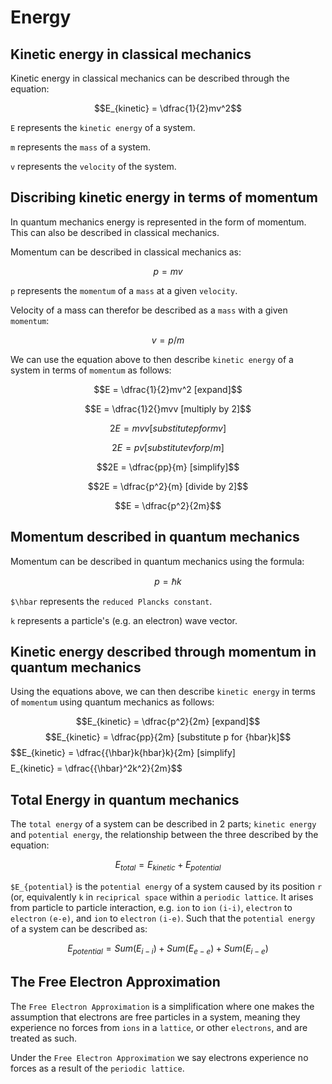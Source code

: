 # Energy

## Kinetic energy in classical mechanics

Kinetic energy in classical mechanics can be described through the equation:

$$E_{kinetic} = \dfrac{1}{2}mv^2$$

`E` represents the `kinetic energy` of a system.

`m` represents the `mass` of a system.

`v` represents the `velocity` of the system.

## Discribing kinetic energy in terms of momentum

In quantum mechanics energy is represented in the form of momentum. This can also be described in classical mechanics.

Momentum can be described in classical mechanics as:

$$p = mv$$

`p` represents the `momentum` of a `mass` at a given `velocity`.

Velocity of a mass can therefor be described as a `mass` with a given `momentum`:

$$v = p/m$$

We can use the equation above to then describe `kinetic energy` of a system in terms of `momentum` as follows:

$$E = \dfrac{1}{2}mv^2 [expand]$$

$$E = \dfrac{1}2{}mvv [multiply by 2]$$

$$2E = mvv [substitute p for mv]$$

$$2E = pv [substitute v for p/m]$$

$$2E = \dfrac{pp}{m} [simplify]$$

$$2E = \dfrac{p^2}{m} [divide by 2]$$

$$E = \dfrac{p^2}{2m}$$

## Momentum described in quantum mechanics

Momentum can be described in quantum mechanics using the formula:

$$p = {\hbar}k$$

`$\hbar` represents the `reduced Plancks constant`.

`k` represents a particle's (e.g. an electron) wave vector.

## Kinetic energy described through momentum in quantum mechanics

Using the equations above, we can then describe `kinetic energy` in terms of `momentum` using quantum mechanics as follows:

$$E_{kinetic} = \dfrac{p^2}{2m} [expand]$$
$$E_{kinetic} = \dfrac{pp}{2m} [substitute p for {hbar}k]$$
$$E_{kinetic} = \dfrac{{\hbar}k\{hbar}k}{2m} [simplify]$$
$$E_{kinetic} = \dfrac{{\hbar}^2k^2}{2m}$$

## Total Energy in quantum mechanics

The `total energy` of a system can be described in 2 parts; `kinetic energy` and `potential energy`, the relationship between the three described by the equation:

$$E_{total} = E_{kinetic} + E_{potential}$$

`$E_{potential}` is the `potential energy` of a system caused by its position `r` (or, equivalently `k` in `reciprical space` within a `periodic lattice`. It arises from particle to particle interaction, e.g. `ion` to `ion` `(i-i)`, `electron` to `electron` `(e-e)`, and `ion` to `electron` `(i-e)`. Such that the `potential energy` of a system can be described as:

$$E_{potential} = Sum(E_{i-i}) + Sum(E_{e-e}) + Sum(E_{i-e})$$

## The Free Electron Approximation

The `Free Electron Approximation` is a simplification where one makes the assumption that electrons are free particles in a system, meaning they experience no forces from `ions` in a `lattice`, or other `electrons`, and are treated as such.

Under the `Free Electron Approximation` we say electrons experience no forces as a result of the `periodic lattice`.
